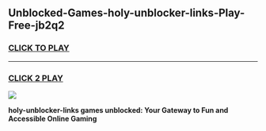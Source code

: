 
## Unblocked-Games-holy-unblocker-links-Play-Free-jb2q2
<h3>
<a href="https://premium76.site?title=holy-unblocker-links&ref=10A">CLICK TO PLAY</a></h3>
<hr>

<h3>
<a href="https://premium76.site?title=holy-unblocker-links&ref=10A">CLICK 2 PLAY</a>
  
</h3>

<a href="https://premium76.site?title=holy-unblocker-links&ref=10A"><img src="https://clearcache.store/games.png"></a>


**holy-unblocker-links games unblocked: Your Gateway to Fun and Accessible Online Gaming**
